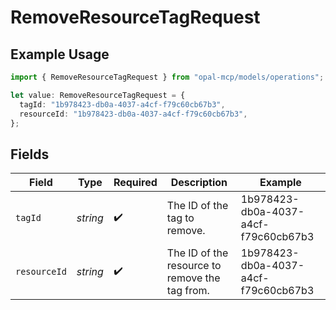 # RemoveResourceTagRequest

## Example Usage

```typescript
import { RemoveResourceTagRequest } from "opal-mcp/models/operations";

let value: RemoveResourceTagRequest = {
  tagId: "1b978423-db0a-4037-a4cf-f79c60cb67b3",
  resourceId: "1b978423-db0a-4037-a4cf-f79c60cb67b3",
};
```

## Fields

| Field                                          | Type                                           | Required                                       | Description                                    | Example                                        |
| ---------------------------------------------- | ---------------------------------------------- | ---------------------------------------------- | ---------------------------------------------- | ---------------------------------------------- |
| `tagId`                                        | *string*                                       | :heavy_check_mark:                             | The ID of the tag to remove.                   | 1b978423-db0a-4037-a4cf-f79c60cb67b3           |
| `resourceId`                                   | *string*                                       | :heavy_check_mark:                             | The ID of the resource to remove the tag from. | 1b978423-db0a-4037-a4cf-f79c60cb67b3           |